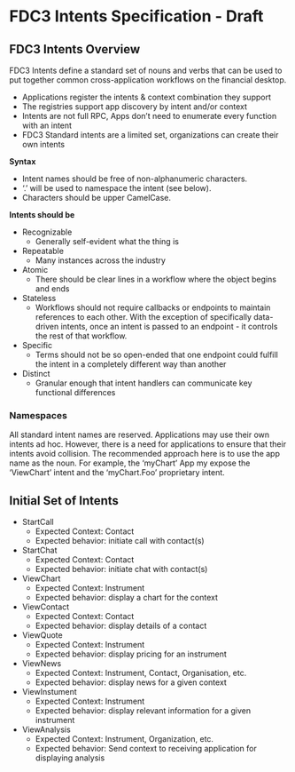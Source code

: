 # FDC3 Intents Specification - Draft #
## FDC3 Intents Overview ##
FDC3 Intents define a standard set of nouns and verbs that can be used to put together common cross-application workflows on the financial desktop.  

* Applications register the intents & context combination they support
* The registries support app discovery by intent and/or context
* Intents are not full RPC, Apps don’t need to enumerate every function with an intent
* FDC3 Standard intents are a limited set, organizations can create their own intents

**Syntax**
* Intent names should be free of non-alphanumeric characters.   
* ‘.’ will be used to namespace the intent (see below).  
* Characters should be upper CamelCase.

**Intents should be**
* Recognizable
    * Generally self-evident what the thing is
* Repeatable
    * Many instances across the industry
* Atomic
    * There should be clear lines in a workflow where the object begins and ends
* Stateless
    * Workflows should not require callbacks or endpoints to maintain references to each other.  With the exception of specifically data-driven intents, once an intent is passed to an endpoint - it controls the rest of that workflow.
* Specific
    * Terms should not be so open-ended that one endpoint could fulfill the intent in a completely different way than another
* Distinct
    * Granular enough that intent handlers can communicate key functional differences 

### Namespaces ###
All standard intent names are reserved. Applications  may use their own intents ad hoc. 
However, there is a need for applications to ensure that their intents avoid collision. The recommended approach here is to use the app name as the noun.  For example, the ‘myChart’ App my expose the ‘ViewChart’ intent and the ‘myChart.Foo’ proprietary intent.

## Initial Set of Intents ##

* StartCall
  * Expected Context: Contact
  * Expected behavior: initiate call with contact(s)
* StartChat
  * Expected Context: Contact
  * Expected behavior: initiate chat with contact(s)
* ViewChart
  * Expected Context: Instrument
  * Expected behavior: display a chart for the context
* ViewContact
  * Expected Context: Contact
  * Expected behavior: display details of a contact
* ViewQuote
  * Expected Context: Instrument
  * Expected behavior: display pricing for an instrument
* ViewNews
  * Expected Context: Instrument, Contact, Organisation, etc.
  * Expected behavior: display news for a given context
* ViewInstument
  * Expected Context: Instrument
  * Expected behavior: display relevant information for a given instrument
* ViewAnalysis
  * Expected Context: Instrument, Organization, etc.
  * Expected behavior: Send context to receiving application for displaying analysis
